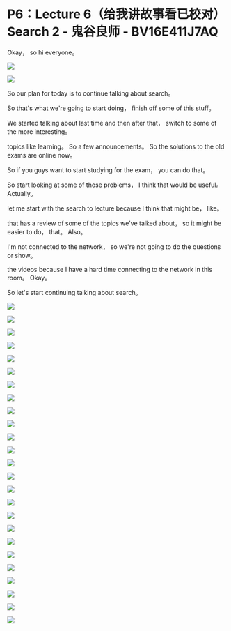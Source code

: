 # P6：Lecture 6（给我讲故事看已校对）Search 2 - 鬼谷良师 - BV16E411J7AQ

 Okay， so hi everyone。

![](img/84a4905c797d0fdff10316ff4ae6d292_1.png)

![](img/84a4905c797d0fdff10316ff4ae6d292_2.png)

 So our plan for today is to continue talking about search。

 So that's what we're going to start doing， finish off some of this stuff。

 We started talking about last time and then after that， switch to some of the more interesting。

 topics like learning。 So a few announcements。 So the solutions to the old exams are online now。

 So if you guys want to start studying for the exam， you can do that。

 So start looking at some of those problems， I think that would be useful。 Actually。

 let me start with the search to lecture because I think that might be， like。

 that has a review of some of the topics we've talked about， so it might be easier to do， that。 Also。

 I'm not connected to the network， so we're not going to do the questions or show。

 the videos because I have a hard time connecting to the network in this room。 Okay。

 So let's start continuing talking about search。

![](img/84a4905c797d0fdff10316ff4ae6d292_4.png)

![](img/84a4905c797d0fdff10316ff4ae6d292_5.png)

![](img/84a4905c797d0fdff10316ff4ae6d292_6.png)

![](img/84a4905c797d0fdff10316ff4ae6d292_7.png)

![](img/84a4905c797d0fdff10316ff4ae6d292_8.png)

![](img/84a4905c797d0fdff10316ff4ae6d292_9.png)

![](img/84a4905c797d0fdff10316ff4ae6d292_10.png)

![](img/84a4905c797d0fdff10316ff4ae6d292_11.png)

![](img/84a4905c797d0fdff10316ff4ae6d292_12.png)

![](img/84a4905c797d0fdff10316ff4ae6d292_13.png)

![](img/84a4905c797d0fdff10316ff4ae6d292_14.png)

![](img/84a4905c797d0fdff10316ff4ae6d292_15.png)

![](img/84a4905c797d0fdff10316ff4ae6d292_16.png)

![](img/84a4905c797d0fdff10316ff4ae6d292_17.png)

![](img/84a4905c797d0fdff10316ff4ae6d292_18.png)

![](img/84a4905c797d0fdff10316ff4ae6d292_19.png)

![](img/84a4905c797d0fdff10316ff4ae6d292_20.png)

![](img/84a4905c797d0fdff10316ff4ae6d292_21.png)

![](img/84a4905c797d0fdff10316ff4ae6d292_22.png)

![](img/84a4905c797d0fdff10316ff4ae6d292_23.png)

![](img/84a4905c797d0fdff10316ff4ae6d292_24.png)

![](img/84a4905c797d0fdff10316ff4ae6d292_25.png)

![](img/84a4905c797d0fdff10316ff4ae6d292_26.png)

![](img/84a4905c797d0fdff10316ff4ae6d292_27.png)

![](img/84a4905c797d0fdff10316ff4ae6d292_28.png)